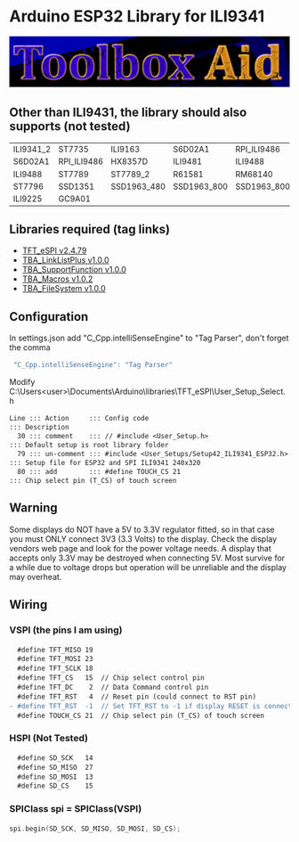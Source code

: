 # Arduino ESP32 Library for ILI9341

![This is an image](./assets/ToolboxAid.png)

## Other than ILI9431, the library should also supports (not tested)

|           |             |             |             |                |
| --------- | ----------- | ----------- | ----------- | -------------- |
| ILI9341_2 | ST7735      | ILI9163     | S6D02A1     | RPI_ILI9486    |
| S6D02A1   | RPI_ILI9486 | HX8357D     | ILI9481     | ILI9488        |
| ILI9488   | ST7789      | ST7789_2    | R61581      | RM68140        |
| ST7796    | SSD1351     | SSD1963_480 | SSD1963_800 | SSD1963_800ALT |
| ILI9225   | GC9A01      |

## Libraries required (tag links)

- [TFT_eSPI v2.4.79](https://github.com/Bodmer/TFT_eSPI/releases/tag/v2.4.79)
- [TBA_LinkListPlus v1.0.0](https://github.com/ToolboxAid/TBA_LinkListPlus/releases/tag/v1.0.0)
- [TBA_SupportFunction v1.0.0](https://github.com/ToolboxAid/TBA_SupportFunction/releases/tag/v1.0.0)
- [TBA_Macros v1.0.2](https://github.com/ToolboxAid/TBA_Macros/releases/tag/v1.0.2)
- [TBA_FileSystem v1.0.0](https://github.com/ToolboxAid/TBA_FileSystem/releases/tag/v1.0.0)

## Configuration

In settings.json add "C_Cpp.intelliSenseEngine" to "Tag Parser", don't forget the comma

``` C++
 "C_Cpp.intelliSenseEngine": "Tag Parser"
```

Modify C:\Users\<user>\Documents\Arduino\libraries\TFT_eSPI\User_Setup_Select.h

``` Config
Line ::: Action     ::: Config code                                     ::: Description
  30 ::: comment    ::: // #include <User_Setup.h>                      ::: Default setup is root library folder
  79 ::: un-comment ::: #include <User_Setups/Setup42_ILI9341_ESP32.h>  ::: Setup file for ESP32 and SPI ILI9341 240x320
  80 ::: add        ::: #define TOUCH_CS 21                             ::: Chip select pin (T_CS) of touch screen
```

## Warning

Some displays do NOT have a 5V to 3.3V regulator fitted, so in that case you must ONLY connect 3V3 (3.3 Volts) to the display.
Check the display vendors web page and look for the power voltage needs.
A display that accepts only 3.3V may be destroyed when connecting 5V. Most survive for a while due to voltage drops but operation will be unreliable and the display may overheat.

## Wiring

### VSPI (the pins I am using)

```diff
  #define TFT_MISO 19
  #define TFT_MOSI 23
  #define TFT_SCLK 18
  #define TFT_CS   15  // Chip select control pin
  #define TFT_DC    2  // Data Command control pin
  #define TFT_RST   4  // Reset pin (could connect to RST pin)
- #define TFT_RST  -1  // Set TFT_RST to -1 if display RESET is connected to ESP32 board RST
  #define TOUCH_CS 21  // Chip select pin (T_CS) of touch screen
```

### HSPI (Not Tested)

```diff
  #define SD_SCK   14
  #define SD_MISO  27
  #define SD_MOSI  13
  #define SD_CS    15
```

### SPIClass spi = SPIClass(VSPI)

``` C++
spi.begin(SD_SCK, SD_MISO, SD_MOSI, SD_CS);
```
